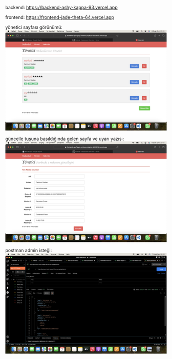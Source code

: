 backend: https://backend-ashy-kappa-93.vercel.app

frontend: https://frontend-jade-theta-64.vercel.app

yönetici sayfası görünümü:
![ekran resmi](https://github.com/emineaaaa/mekanBul/raw/main/yoneticiEkranı.png)

güncelle tuşuna basıldığında gelen sayfa ve uyarı yazısı:
![ekran resmi](https://github.com/emineaaaa/mekanBul/raw/main/guncelleEkranı.png)

postman admin isteği:
![ekran resmi](https://github.com/emineaaaa/mekanBul/raw/main/postmanEkranı.png)
